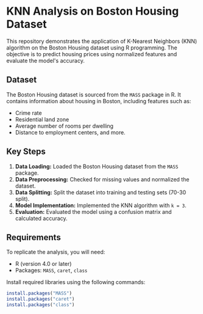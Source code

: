 # KNN Analysis on Boston Housing Dataset

This repository demonstrates the application of K-Nearest Neighbors (KNN) algorithm on the Boston Housing dataset using R programming. The objective is to predict housing prices using normalized features and evaluate the model's accuracy.

## Dataset
The Boston Housing dataset is sourced from the `MASS` package in R. It contains information about housing in Boston, including features such as:
- Crime rate
- Residential land zone
- Average number of rooms per dwelling
- Distance to employment centers, and more.

## Key Steps
1. **Data Loading:** Loaded the Boston Housing dataset from the `MASS` package.
2. **Data Preprocessing:** Checked for missing values and normalized the dataset.
3. **Data Splitting:** Split the dataset into training and testing sets (70-30 split).
4. **Model Implementation:** Implemented the KNN algorithm with `k = 3`.
5. **Evaluation:** Evaluated the model using a confusion matrix and calculated accuracy.

## Requirements
To replicate the analysis, you will need:
- R (version 4.0 or later)
- Packages: `MASS`, `caret`, `class`

Install required libraries using the following commands:
```R
install.packages("MASS")
install.packages("caret")
install.packages("class")
